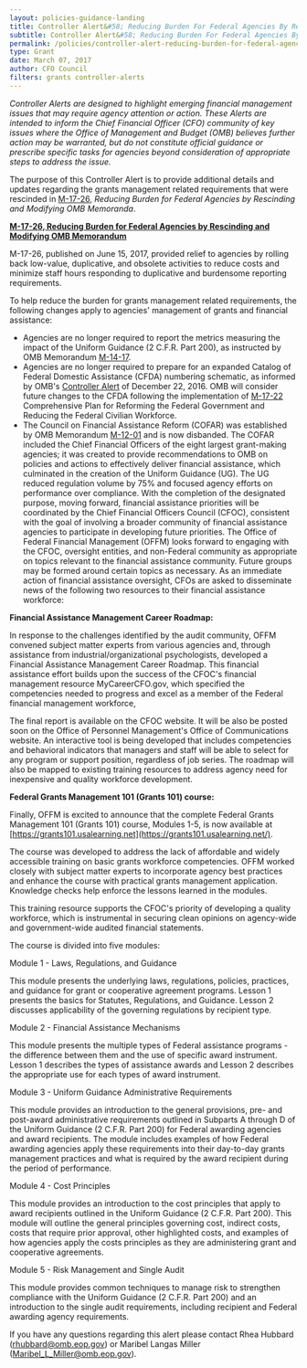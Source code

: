 ```yaml
---
layout: policies-guidance-landing
title: Controller Alert&#58; Reducing Burden For Federal Agencies By Rescinding Grants Management Related Requirements
subtitle: Controller Alert&#58; Reducing Burden For Federal Agencies By Rescinding Grants Management Related Requirements 
permalink: /policies/controller-alert-reducing-burden-for-federal-agencies-by-rescinding-grants-management-related-requirements/
type: Grant
date: March 07, 2017
author: CFO Council 
filters: grants controller-alerts
---
```


*Controller Alerts are designed to highlight emerging financial management issues that may require agency attention or action.  These Alerts are intended to inform the Chief Financial Officer (CFO) community of key issues where the Office of Management and Budget (OMB) believes further action may be warranted, but do not constitute official guidance or prescribe specific tasks for agencies beyond consideration of appropriate steps to address the issue.*

The purpose of this Controller Alert is to provide additional details and updates regarding the grants management related requirements that were rescinded in [M-17-26](https://www.whitehouse.gov/sites/whitehouse.gov/files/omb/memoranda/2017/M-17-26.pdf), *Reducing Burden for Federal Agencies by Rescinding and Modifying OMB Memoranda*.

**<u>M-17-26, Reducing Burden for Federal Agencies by Rescinding and Modifying OMB Memorandum</u>**

M-17-26, published on June 15, 2017,  provided relief to agencies by rolling back low-value, duplicative, and obsolete activities to reduce costs and minimize staff hours responding to duplicative and burdensome reporting requirements.

To help reduce the burden for grants management related requirements, the following changes apply to agencies' management of grants and financial assistance:

* Agencies are no longer required to report the metrics measuring the impact of the Uniform Guidance (2 C.F.R. Part 200), as instructed by OMB Memorandum [M-14-17](https://obamawhitehouse.archives.gov/sites/default/files/omb/memoranda/2014/m-14-17.pdf).
* Agencies are no longer required to prepare for an expanded Catalog of Federal Domestic Assistance (CFDA) numbering schematic, as informed by OMB's [Controller Alert](https://cfo.gov//2016/12/22/controller-alert-catalog-of-federal-domestic-assistance-numbering-schematic/) of December 22, 2016. OMB will consider future changes to the CFDA following the implementation of [M-17-22](https://www.whitehouse.gov/sites/whitehouse.gov/files/omb/memoranda/2017/M-17-22.pdf) Comprehensive Plan for Reforming the Federal Government and Reducing the Federal Civilian Workforce.
* The Council on Financial Assistance Reform (COFAR) was established by OMB Memorandum [M-12-01](https://obamawhitehouse.archives.gov/sites/default/files/omb/memoranda/2012/m-12-01.pdf) and is now disbanded. The COFAR included the Chief Financial Officers of the eight largest grant-making agencies; it was created to provide recommendations to OMB on policies and actions to effectively deliver financial assistance, which culminated in the creation of the Uniform Guidance (UG). The UG reduced regulation volume by 75% and focused agency efforts on performance over compliance. With the completion of the designated purpose, moving forward, financial assistance priorities will be coordinated by the Chief Financial Officers Council (CFOC), consistent with the goal of involving a broader community of financial assistance agencies to participate in developing future priorities. The Office of Federal Financial Management (OFFM) looks forward to engaging with the CFOC, oversight entities, and non-Federal community as appropriate on topics relevant to the financial assistance community. Future groups may be formed around certain topics as necessary.
As an immediate action of financial assistance oversight, CFOs are asked to disseminate news of the following two resources to their financial assistance workforce:

**Financial Assistance Management Career Roadmap:**

In response to the challenges identified by the audit community, OFFM convened subject matter experts from various agencies and, through assistance from industrial/organizational psychologists, developed a Financial Assistance Management Career Roadmap. This financial assistance effort builds upon the success of the CFOC's financial management resource MyCareerCFO.gov, which specified the competencies needed to progress and excel as a member of the Federal financial management workforce,

The final report is available on the CFOC website. It will be also be posted soon on the Office of Personnel Management's Office of Communications website.  An interactive tool is being developed that includes competencies and behavioral indicators that managers and staff will be able to select for any program or support position, regardless of job series. The roadmap will also be mapped to existing training resources to address agency need for inexpensive and quality workforce development.

**Federal Grants Management 101 (Grants 101) course:**

Finally, OFFM is excited to announce that the complete Federal Grants Management 101 (Grants 101) course, Modules 1-5, is now available at [https://grants101.usalearning.net](https://grants101.usalearning.net/).

The course was developed to address the lack of affordable and widely accessible training on basic grants workforce competencies.   OFFM worked closely with subject matter experts to incorporate agency best practices and enhance the course with practical grants management application. Knowledge checks help enforce the lessons learned in the modules.

This training resource supports the CFOC's priority of developing a quality workforce, which is instrumental in securing clean opinions on agency-wide and government-wide audited financial statements.

The course is divided into five modules:

Module 1 - Laws, Regulations, and Guidance

This module presents the underlying laws, regulations, policies, practices, and guidance for grant or cooperative agreement programs.  Lesson 1 presents the basics for Statutes, Regulations, and Guidance.  Lesson 2 discusses applicability of the governing regulations by recipient type.

Module 2 - Financial Assistance Mechanisms

This module presents the multiple types of Federal assistance programs - the difference between them and the use of specific award instrument.  Lesson 1 describes the types of assistance awards and Lesson 2 describes the appropriate use for each types of award instrument.

Module 3 - Uniform Guidance Administrative Requirements

This module provides an introduction to the general provisions, pre- and post-award administrative requirements outlined in Subparts A through D of the Uniform Guidance (2 C.F.R. Part 200) for Federal awarding agencies and award recipients. The module includes examples of how Federal awarding agencies apply these requirements into their day-to-day grants management practices and what is required by the award recipient during the period of performance.

Module 4 - Cost Principles

This module provides an introduction to the cost principles that apply to award recipients outlined in the Uniform Guidance (2 C.F.R. Part 200). This module will outline the general principles governing cost, indirect costs, costs that require prior approval, other highlighted costs, and examples of how agencies apply the costs principles as they are administering grant and cooperative agreements.

Module 5 - Risk Management and Single Audit

This module provides common techniques to manage risk to strengthen compliance with the Uniform Guidance (2 C.F.R. Part 200) and an introduction to the single audit requirements, including recipient and Federal awarding agency requirements.

If you have any questions regarding this alert please contact Rhea Hubbard ([rhubbard@omb.eop.gov](mailto:rhubbard@omb.eop.gov)) or Maribel Langas Miller ([Maribel_L_Miller@omb.eop.gov](mailto:Maribel_L_Miller@omb.eop.gov)).


